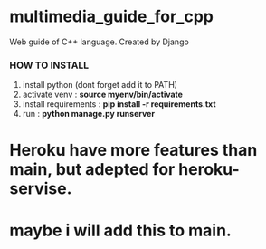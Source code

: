 # multimedia_guide_for_cpp
Web guide of C++ language. Created by Django

### HOW TO INSTALL 
1. install python (dont forget add it to PATH)
2. activate venv : __source myenv/bin/activate__
3. install requirements : __pip install -r requirements.txt__
4. run : __python manage.py runserver__

# Heroku have more features than main, but adepted for heroku-servise.
# maybe i will add this to main.
